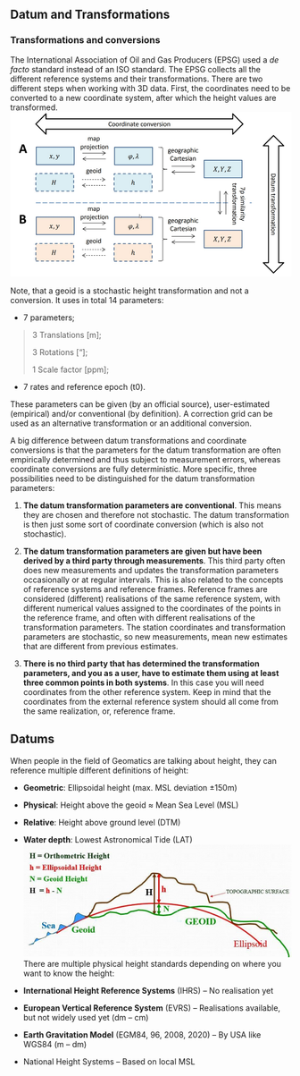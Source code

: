 <!--AUTOMATICALLY GENERATED
**********************************************************************
*                                                                    *
*    This file was automatically generated by copying                *
*    'content/notes/crs/datum_transformations.md'. If you want to    *
*    manually overwrite it, you have to remove this whole c          *
*    omment. Otherwise, it will be overwritten the next time any     *
*    change happens in the notes.                                    *
*                                                                    *
**********************************************************************
-->

## Datum and Transformations

### Transformations and conversions
The International Association of Oil and Gas Producers (EPSG) used a _de facto_ standard instead of an ISO standard. The EPSG collects all the different reference systems and their transformations. There are two different steps when working with 3D data. First, the coordinates need to be converted to a new coordinate system, after which the height values are transformed.
![img.png](../../../images/Transformations_and_conversions.png)

Note, that a geoid is a stochastic height transformation and not a conversion. It uses in total 14 parameters:
* 7 parameters;

> 3 Translations \[m\];
 > 
> 3 Rotations \[“\];
 > 
> 1 Scale factor \[ppm\];

* 7 rates and reference epoch (t0).

These parameters can be given (by an official source), user-estimated (empirical) and/or conventional (by definition). A correction grid can be used as an alternative transformation or an additional conversion.

A big difference between datum transformations and coordinate conversions is that the parameters for the datum transformation are often empirically determined and thus subject to measurement errors, whereas coordinate conversions are fully deterministic. More specific, three possibilities need to be distinguished for the datum transformation parameters:

1. **The datum transformation parameters are conventional**. This means they are chosen and therefore not stochastic. The datum transformation is then just some sort of coordinate conversion (which is also not stochastic).

2. **The datum transformation parameters are given but have been derived by a third party through measurements**. This third party often does new measurements and updates the transformation parameters occasionally or at regular intervals. This is also related to the concepts of reference systems and reference frames. Reference frames are considered (different) realisations of the same reference system, with different numerical values assigned to the coordinates of the points in the reference frame, and often with different realisations of the transformation parameters. The station coordinates and transformation parameters are stochastic, so new measurements, mean new estimates that are different from previous estimates.
3. **There is no third party that has determined the transformation parameters, and you as a user, have to estimate them using at least three common points in both systems**. In this case you will need coordinates from the other reference system. Keep in mind that the coordinates from the external reference system should all come from the same realization, or, reference frame.

## Datums
When people in the field of Geomatics are talking about height, they can reference multiple different definitions of height:

* **Geometric**: Ellipsoidal height (max. MSL deviation ±150m)

* **Physical**: Height above the geoid ≈ Mean Sea Level (MSL)
* **Relative**: Height above ground level (DTM)
* **Water depth**: Lowest Astronomical Tide (LAT)
![img.png](../../../images/Height_references.png)
There are multiple physical height standards depending on where you want to know the height:

* **International Height Reference Systems** (IHRS) – No realisation yet

* **European Vertical Reference System** (EVRS) – Realisations available, but not widely used yet (dm – cm)

* **Earth Gravitation Model** (EGM84, 96, 2008, 2020) – By USA like WGS84 (m – dm)

* National Height Systems – Based on local MSL